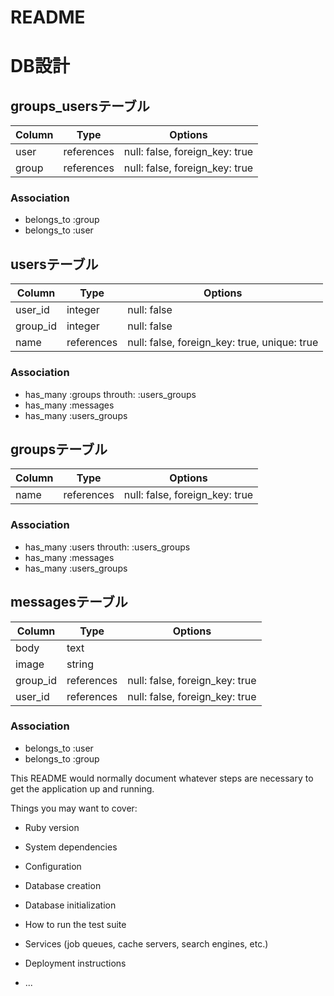 # README

# DB設計

## groups_usersテーブル
|Column|Type|Options|
|------|----|-------|
|user|references|null: false, foreign_key: true|
|group|references|null: false, foreign_key: true|

### Association
- belongs_to :group
- belongs_to :user

## usersテーブル
|Column|Type|Options|
|------|----|-------|
|user_id|integer|null: false|
|group_id|integer|null: false|
|name|references|null: false, foreign_key: true, unique: true|

### Association
- has_many :groups throuth: :users_groups
- has_many :messages
- has_many :users_groups

## groupsテーブル
|Column|Type|Options|
|------|----|-------|
|name|references|null: false, foreign_key: true|

### Association
- has_many :users throuth: :users_groups
- has_many :messages
- has_many :users_groups

## messagesテーブル
|Column|Type|Options|
|------|----|-------|
|body|text|
|image|string|
|group_id|references|null: false, foreign_key: true|
|user_id|references|null: false, foreign_key: true|

### Association
- belongs_to :user
- belongs_to :group

This README would normally document whatever steps are necessary to get the
application up and running.

Things you may want to cover:

* Ruby version

* System dependencies

* Configuration

* Database creation

* Database initialization

* How to run the test suite

* Services (job queues, cache servers, search engines, etc.)

* Deployment instructions

* ...
